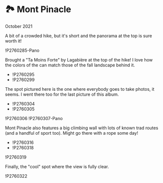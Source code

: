 # 🏞️ Mont Pinacle
October 2021

A bit of a crowded hike, but it's short and the panorama at the top is
sure worth it!

!P2760285-Pano

Brought a "Ta Moins Forte" by Lagabière at the top of the hike! I love
how the colors of the can match those of the fall landscape behind it.

<div class="slide">

* !P2760295
* !P2760299

</div>

The spot pictured here is the one where everybody goes to take photos,
it seems. I went there too for the last picture of this album.

<div class="slide inline-bottom">

* !P2760304
* !P2760305

</div>

!P2760306
!P2760307-Pano

Mont Pinacle also features a big climbing wall with lots of known trad
routes (and a handful of sport too). Might go there with a rope some
day!

<div class="slide inline-bottom">

* !P2760316
* !P2760318

</div>

!P2760319

Finally, the "cool" spot where the view is fully clear.

!P2760322
